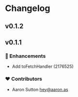 # Changelog


## v0.1.2

## v0.1.1


### 🚀 Enhancements

  - Add toFetchHandler (2176525)

### ❤️  Contributors

- Aaron Sutton <hey@aaron.as>

